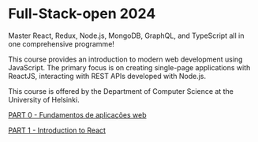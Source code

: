# Full-Stack-open 2024


Master React, Redux, Node.js, MongoDB, GraphQL, and TypeScript all in one comprehensive programme! 

This course provides an introduction to modern web development using JavaScript. The primary focus is on creating single-page applications with ReactJS, interacting with REST APIs developed with Node.js.

This course is offered by the Department of Computer Science at the University of Helsinki.

[PART 0 - Fundamentos de aplicações web](https://fullstackopen.com/ptbr/part0)

[PART 1 - Introduction to React](https://fullstackopen.com/ptbr/part1)
